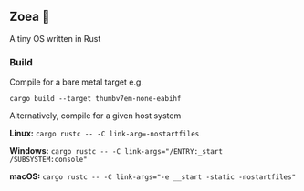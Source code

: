 ## Zoea 🦀
A tiny OS written in Rust

### Build
Compile for a bare metal target e.g.

`cargo build --target thumbv7em-none-eabihf`


Alternatively, compile for a given host system

**Linux:**
`cargo rustc -- -C link-arg=-nostartfiles`

**Windows:**
`cargo rustc -- -C link-args="/ENTRY:_start /SUBSYSTEM:console"`

**macOS:**
`cargo rustc -- -C link-args="-e __start -static -nostartfiles"`